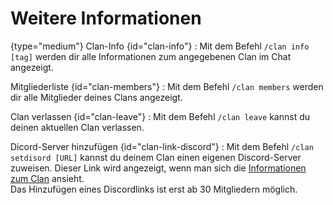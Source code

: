 # Weitere Informationen

{type="medium"}
Clan-Info {id="clan-info"}
: Mit dem Befehl `/clan info [tag]` werden dir alle Informationen zum angegebenen Clan im Chat angezeigt.

Mitgliederliste {id="clan-members"}
: Mit dem Befehl `/clan members` werden dir alle Mitglieder deines Clans angezeigt.

Clan verlassen {id="clan-leave"}
: Mit dem Befehl `/clan leave` kannst du deinen aktuellen Clan verlassen.

Dicord-Server hinzufügen {id="clan-link-discord"}
: Mit dem Befehl `/clan setdisord [URL]` kannst du deinem Clan einen eigenen Discord-Server zuweisen.
Dieser Link wird angezeigt, wenn man sich die [Informationen zum Clan](clan-more-info.md#clan-info) ansieht. \
Das Hinzufügen eines Discordlinks ist erst ab 30 Mitgliedern möglich.